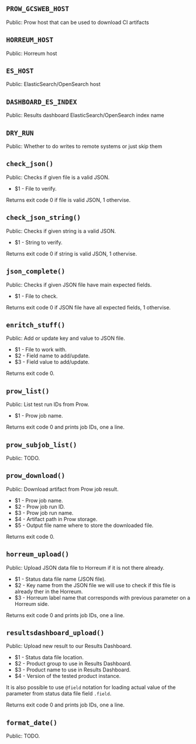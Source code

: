 `PROW_GCSWEB_HOST`
------------------

Public: Prow host that can be used to download CI artifacts


`HORREUM_HOST`
--------------

Public: Horreum host


`ES_HOST`
---------

Public: ElasticSearch/OpenSearch host


`DASHBOARD_ES_INDEX`
--------------------

Public: Results dashboard ElasticSearch/OpenSearch index name


`DRY_RUN`
---------

Public: Whether to do writes to remote systems or just skip them


`check_json()`
--------------

Public: Checks if given file is a valid JSON.

* $1 - File to verify.

Returns exit code 0 if file is valid JSON, 1 othervise.


`check_json_string()`
---------------------

Public: Checks if given string is a valid JSON.

* $1 - String to verify.

Returns exit code 0 if string is valid JSON, 1 othervise.


`json_complete()`
-----------------

Public: Checks if given JSON file have main expected fields.

* $1 - File to check.

Returns exit code 0 if JSON file have all expected fields, 1 othervise.


`enritch_stuff()`
-----------------

Public: Add or update key and value to JSON file.

* $1 - File to work with.
* $2 - Field name to add/update.
* $3 - Field value to add/update.

Returns exit code 0.


`prow_list()`
-------------

Public: List test run IDs from Prow.

* $1 - Prow job name.

Returns exit code 0 and prints job IDs, one a line.


`prow_subjob_list()`
--------------------

Public: TODO.


`prow_download()`
-----------------

Public: Download artifact from Prow job result.

* $1 - Prow job name.
* $2 - Prow job run ID.
* $3 - Prow job run name.
* $4 - Artifact path in Prow storage.
* $5 - Output file name where to store the downloaded file.

Returns exit code 0.


`horreum_upload()`
------------------

Public: Upload JSON data file to Horreum if it is not there already.

* $1 - Status data file name (JSON file).
* $2 - Key name from the JSON file we will use to check if this file is already ther in the Horreum.
* $3 - Horreum label name that corresponds with previous parameter on a Horreum side.

Returns exit code 0 and prints job IDs, one a line.


`resultsdashboard_upload()`
---------------------------

Public: Upload new result to our Results Dashboard.

* $1 - Status data file location.
* $2 - Product group to use in Results Dashboard.
* $3 - Product name to use in Results Dashboard.
* $4 - Version of the tested product instance.

It is also possible to use `@field` notation for loading actual value of the parameter from status data file field `.field`.

Returns exit code 0 and prints job IDs, one a line.


`format_date()`
---------------

Public: TODO.


